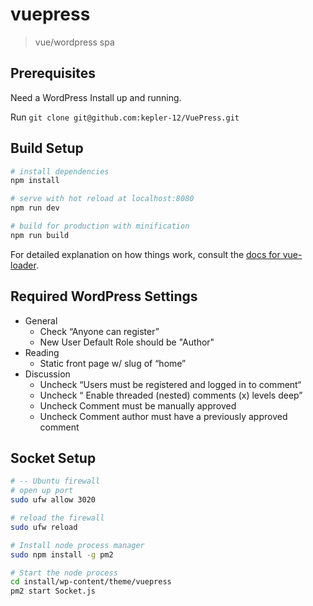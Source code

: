 # vuepress

> vue/wordpress spa

## Prerequisites

Need a WordPress Install up and running.

Run `git clone git@github.com:kepler-12/VuePress.git`

## Build Setup

``` bash
# install dependencies
npm install

# serve with hot reload at localhost:8080
npm run dev

# build for production with minification
npm run build
```

For detailed explanation on how things work, consult the [docs for vue-loader](http://vuejs.github.io/vue-loader).


## Required WordPress Settings

- General
  - Check “Anyone can register”
  - New User Default Role should be "Author"
- Reading
  - Static front page w/ slug of “home”
- Discussion
  - Uncheck “Users must be registered and logged in to comment“
  - Uncheck “ Enable threaded (nested) comments  (x) levels deep”
  - Uncheck Comment must be manually approved
  - Uncheck Comment author must have a previously approved comment

## Socket Setup

``` bash
# -- Ubuntu firewall
# open up port
sudo ufw allow 3020

# reload the firewall
sudo ufw reload

# Install node process manager
sudo npm install -g pm2

# Start the node process
cd install/wp-content/theme/vuepress
pm2 start Socket.js
```
